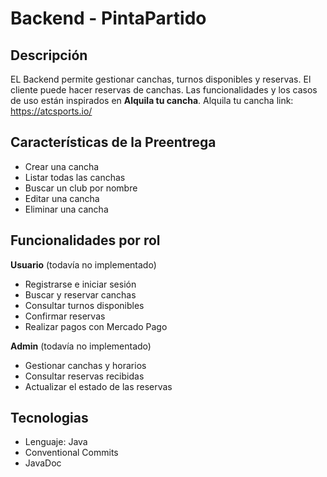 # Backend - PintaPartido 

## Descripción 
EL Backend permite gestionar canchas, turnos disponibles y reservas. El cliente puede hacer reservas de canchas. Las funcionalidades y los casos de uso están inspirados en **Alquila tu cancha**. 
Alquila tu cancha link: https://atcsports.io/

## Características de la Preentrega
- Crear una cancha
- Listar todas las canchas
- Buscar un club por nombre
- Editar una cancha
- Eliminar una cancha


## Funcionalidades por rol 
**Usuario** (todavía no implementado)
- Registrarse e iniciar sesión
- Buscar y reservar canchas
- Consultar turnos disponibles
- Confirmar reservas
- Realizar pagos con Mercado Pago


**Admin** (todavía no implementado)
- Gestionar canchas y horarios
- Consultar reservas recibidas
- Actualizar el estado de las reservas


## Tecnologias
- Lenguaje: Java
- Conventional Commits
- JavaDoc
